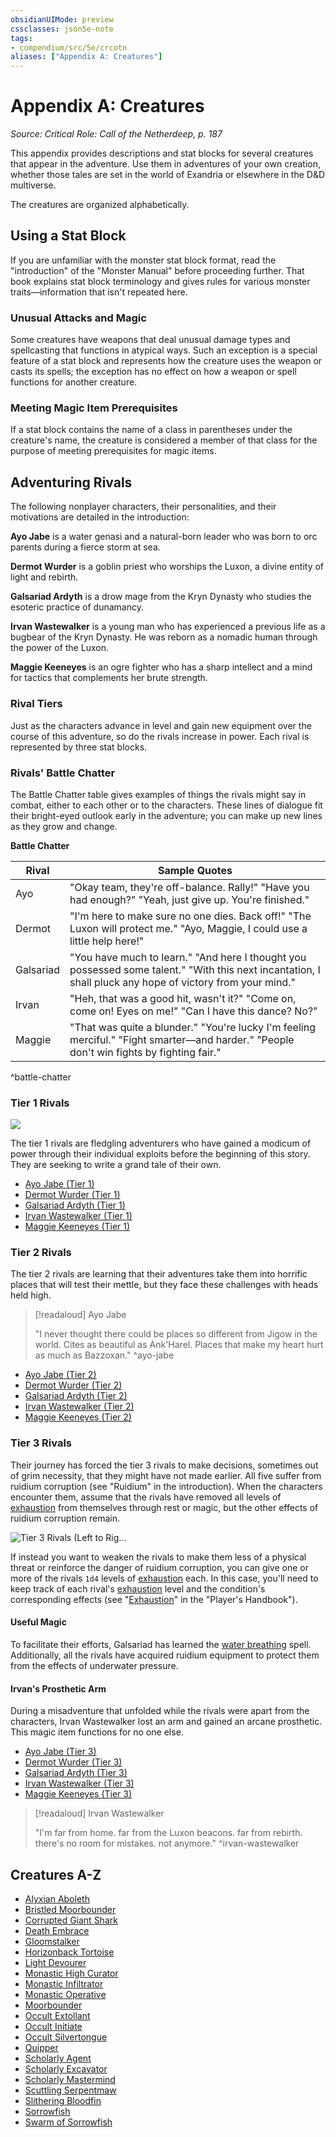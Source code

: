 ```yaml
---
obsidianUIMode: preview
cssclasses: json5e-note
tags:
- compendium/src/5e/crcotn
aliases: ["Appendix A: Creatures"]
---
```

# Appendix A: Creatures
*Source: Critical Role: Call of the Netherdeep, p. 187* 

This appendix provides descriptions and stat blocks for several creatures that appear in the adventure. Use them in adventures of your own creation, whether those tales are set in the world of Exandria or elsewhere in the D&D multiverse.

The creatures are organized alphabetically.

## Using a Stat Block

If you are unfamiliar with the monster stat block format, read the "introduction" of the "Monster Manual" before proceeding further. That book explains stat block terminology and gives rules for various monster traits—information that isn't repeated here.

### Unusual Attacks and Magic

Some creatures have weapons that deal unusual damage types and spellcasting that functions in atypical ways. Such an exception is a special feature of a stat block and represents how the creature uses the weapon or casts its spells; the exception has no effect on how a weapon or spell functions for another creature.

### Meeting Magic Item Prerequisites

If a stat block contains the name of a class in parentheses under the creature's name, the creature is considered a member of that class for the purpose of meeting prerequisites for magic items.

## Adventuring Rivals

The following nonplayer characters, their personalities, and their motivations are detailed in the introduction:

**Ayo Jabe** is a water genasi and a natural-born leader who was born to orc parents during a fierce storm at sea.

**Dermot Wurder** is a goblin priest who worships the Luxon, a divine entity of light and rebirth.

**Galsariad Ardyth** is a drow mage from the Kryn Dynasty who studies the esoteric practice of dunamancy.

**Irvan Wastewalker** is a young man who has experienced a previous life as a bugbear of the Kryn Dynasty. He was reborn as a nomadic human through the power of the Luxon.

**Maggie Keeneyes** is an ogre fighter who has a sharp intellect and a mind for tactics that complements her brute strength.

### Rival Tiers

Just as the characters advance in level and gain new equipment over the course of this adventure, so do the rivals increase in power. Each rival is represented by three stat blocks.

### Rivals' Battle Chatter

The Battle Chatter table gives examples of things the rivals might say in combat, either to each other or to the characters. These lines of dialogue fit their bright-eyed outlook early in the adventure; you can make up new lines as they grow and change.

**Battle Chatter**

| Rival | Sample Quotes |
|-------|---------------|
| Ayo | "Okay team, they're off-balance. Rally!" "Have you had enough?" "Yeah, just give up. You're finished." |
| Dermot | "I'm here to make sure no one dies. Back off!" "The Luxon will protect me." "Ayo, Maggie, I could use a little help here!" |
| Galsariad | "You have much to learn." "And here I thought you possessed some talent." "With this next incantation, I shall pluck any hope of victory from your mind." |
| Irvan | "Heh, that was a good hit, wasn't it?" "Come on, come on! Eyes on me!" "Can I have this dance? No?" |
| Maggie | "That was quite a blunder." "You're lucky I'm feeling merciful." "Fight smarter—and harder." "People don't win fights by fighting fair." |
^battle-chatter

### Tier 1 Rivals

![](/3-Mechanics/CLI/adventures/critical-role-call-of-the-netherdeep/img/095-08-009-tier-1-rivals.webp#center)

The tier 1 rivals are fledgling adventurers who have gained a modicum of power through their individual exploits before the beginning of this story. They are seeking to write a grand tale of their own.

- [Ayo Jabe (Tier 1)](/3-Mechanics/CLI/bestiary/npc/ayo-jabe-tier-1-crcotn.md)  
- [Dermot Wurder (Tier 1)](/3-Mechanics/CLI/bestiary/npc/dermot-wurder-tier-1-crcotn.md)  
- [Galsariad Ardyth (Tier 1)](/3-Mechanics/CLI/bestiary/npc/galsariad-ardyth-tier-1-crcotn.md)  
- [Irvan Wastewalker (Tier 1)](/3-Mechanics/CLI/bestiary/npc/irvan-wastewalker-tier-1-crcotn.md)  
- [Maggie Keeneyes (Tier 1)](/3-Mechanics/CLI/bestiary/npc/maggie-keeneyes-tier-1-crcotn.md)  

### Tier 2 Rivals

The tier 2 rivals are learning that their adventures take them into horrific places that will test their mettle, but they face these challenges with heads held high.

> [!readaloud] Ayo Jabe
> 
> "I never thought there could be places so different from Jigow in the world. Cites as beautiful as Ank'Harel. Places that make my heart hurt as much as Bazzoxan."
^ayo-jabe

- [Ayo Jabe (Tier 2)](/3-Mechanics/CLI/bestiary/npc/ayo-jabe-tier-2-crcotn.md)  
- [Dermot Wurder (Tier 2)](/3-Mechanics/CLI/bestiary/npc/dermot-wurder-tier-2-crcotn.md)  
- [Galsariad Ardyth (Tier 2)](/3-Mechanics/CLI/bestiary/npc/galsariad-ardyth-tier-2-crcotn.md)  
- [Irvan Wastewalker (Tier 2)](/3-Mechanics/CLI/bestiary/npc/irvan-wastewalker-tier-2-crcotn.md)  
- [Maggie Keeneyes (Tier 2)](/3-Mechanics/CLI/bestiary/npc/maggie-keeneyes-tier-2-crcotn.md)  

### Tier 3 Rivals

Their journey has forced the tier 3 rivals to make decisions, sometimes out of grim necessity, that they might have not made earlier. All five suffer from ruidium corruption (see "Ruidium" in the introduction). When the characters encounter them, assume that the rivals have removed all levels of [exhaustion](/3-Mechanics/CLI/rules/conditions.md#exhaustion) from themselves through rest or magic, but the other effects of ruidium corruption remain.

![Tier 3 Rivals (Left to Rig...](/3-Mechanics/CLI/adventures/critical-role-call-of-the-netherdeep/img/096-08-010-tier-3-rivals.webp#center "Tier 3 Rivals (Left to Right): Ayo Jabe, Dermot Wurder, Maggie Keeneyes, Irvan Wastewalker, and Galsariad Ardyth")

If instead you want to weaken the rivals to make them less of a physical threat or reinforce the danger of ruidium corruption, you can give one or more of the rivals `1d4` levels of [exhaustion](/3-Mechanics/CLI/rules/conditions.md#exhaustion) each. In this case, you'll need to keep track of each rival's [exhaustion](/3-Mechanics/CLI/rules/conditions.md#exhaustion) level and the condition's corresponding effects (see "[Exhaustion](/3-Mechanics/CLI/rules/conditions.md#Exhaustion)" in the "Player's Handbook").

#### Useful Magic

To facilitate their efforts, Galsariad has learned the [water breathing](/3-Mechanics/CLI/spells/water-breathing.md) spell. Additionally, all the rivals have acquired ruidium equipment to protect them from the effects of underwater pressure.

#### Irvan's Prosthetic Arm

During a misadventure that unfolded while the rivals were apart from the characters, Irvan Wastewalker lost an arm and gained an arcane prosthetic. This magic item functions for no one else.

- [Ayo Jabe (Tier 3)](/3-Mechanics/CLI/bestiary/npc/ayo-jabe-tier-3-crcotn.md)  
- [Dermot Wurder (Tier 3)](/3-Mechanics/CLI/bestiary/npc/dermot-wurder-tier-3-crcotn.md)  
- [Galsariad Ardyth (Tier 3)](/3-Mechanics/CLI/bestiary/npc/galsariad-ardyth-tier-3-crcotn.md)  
- [Irvan Wastewalker (Tier 3)](/3-Mechanics/CLI/bestiary/npc/irvan-wastewalker-tier-3-crcotn.md)  
- [Maggie Keeneyes (Tier 3)](/3-Mechanics/CLI/bestiary/npc/maggie-keeneyes-tier-3-crcotn.md)  

> [!readaloud] Irvan Wastewalker
> 
> "I'm far from home. far from the Luxon beacons. far from rebirth. there's no room for mistakes. not anymore."
^irvan-wastewalker

## Creatures A-Z

- [Alyxian Aboleth](/3-Mechanics/CLI/bestiary/aberration/alyxian-aboleth-crcotn.md)  
- [Bristled Moorbounder](/3-Mechanics/CLI/bestiary/beast/bristled-moorbounder-egw.md)  
- [Corrupted Giant Shark](/3-Mechanics/CLI/bestiary/aberration/corrupted-giant-shark-crcotn.md)  
- [Death Embrace](/3-Mechanics/CLI/bestiary/aberration/death-embrace-crcotn.md)  
- [Gloomstalker](/3-Mechanics/CLI/bestiary/monstrosity/gloomstalker-egw.md)  
- [Horizonback Tortoise](/3-Mechanics/CLI/bestiary/monstrosity/horizonback-tortoise-egw.md)  
- [Light Devourer](/3-Mechanics/CLI/bestiary/aberration/light-devourer-crcotn.md)  
- [Monastic High Curator](/3-Mechanics/CLI/bestiary/humanoid/monastic-high-curator-crcotn.md)  
- [Monastic Infiltrator](/3-Mechanics/CLI/bestiary/humanoid/monastic-infiltrator-crcotn.md)  
- [Monastic Operative](/3-Mechanics/CLI/bestiary/humanoid/monastic-operative-crcotn.md)  
- [Moorbounder](/3-Mechanics/CLI/bestiary/beast/moorbounder-egw.md)  
- [Occult Extollant](/3-Mechanics/CLI/bestiary/humanoid/occult-extollant-crcotn.md)  
- [Occult Initiate](/3-Mechanics/CLI/bestiary/humanoid/occult-initiate-crcotn.md)  
- [Occult Silvertongue](/3-Mechanics/CLI/bestiary/humanoid/occult-silvertongue-crcotn.md)  
- [Quipper](/3-Mechanics/CLI/bestiary/beast/quipper.md)  
- [Scholarly Agent](/3-Mechanics/CLI/bestiary/humanoid/scholarly-agent-crcotn.md)  
- [Scholarly Excavator](/3-Mechanics/CLI/bestiary/humanoid/scholarly-excavator-crcotn.md)  
- [Scholarly Mastermind](/3-Mechanics/CLI/bestiary/humanoid/scholarly-mastermind-crcotn.md)  
- [Scuttling Serpentmaw](/3-Mechanics/CLI/bestiary/aberration/scuttling-serpentmaw-crcotn.md)  
- [Slithering Bloodfin](/3-Mechanics/CLI/bestiary/aberration/slithering-bloodfin-crcotn.md)  
- [Sorrowfish](/3-Mechanics/CLI/bestiary/aberration/sorrowfish-crcotn.md)  
- [Swarm of Sorrowfish](/3-Mechanics/CLI/bestiary/aberration/swarm-of-sorrowfish-crcotn.md)